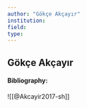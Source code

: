 ```yaml
---
author: "Gökçe Akçayır"
institution:
field:
type:
---
```


## Gökçe Akçayır
#### Bibliography:

![[@Akcayir2017-sh]]